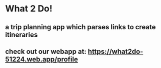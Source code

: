# What 2 Do!
## a trip planning app which parses links to create itineraries
## check out our webapp at: https://what2do-51224.web.app/profile